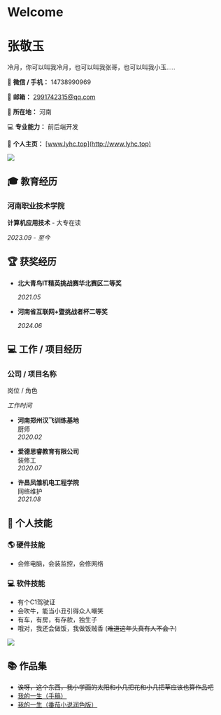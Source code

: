 # Welcome

# 张敬玉

冷月，你可以叫我冷月，也可以叫我张哥，也可以叫我小玉.....

💬 **微信 / 手机：** 14738990969

📮 **邮箱：** 2991742315@qq.com

📌 **所在地：** 河南

💻 **专业能力：** 前后端开发

🔗 **个人主页：** [www.lyhc.top](http://www.lyhc.top)

![](https://www.lyhc.top/img/profile.jpg)

## 🎓 教育经历

### 河南职业技术学院

**计算机应用技术** - 大专在读

*2023.09 - 至今*

## 🏆 获奖经历

- **北大青鸟IT精英挑战赛华北赛区二等奖**

  *2021.05*
- **河南省互联网+暨挑战者杯二等奖**

  *2024.06*

## 💻 工作 / 项目经历

### 公司 / 项目名称

岗位 / 角色

*工作时间*

- **河南郑州汉飞训练基地**  
  厨师  
  *2020.02*

- **爱德思睿教育有限公司**  
  装修工  
  *2020.07*

- **许昌凤雏机电工程学院**  
  网络维护  
  *2021.08*

## 🔧 个人技能

### 🌎 硬件技能

- 会修电脑，会装监控，会修网络

### 💻 软件技能

- 有个C1驾驶证
- 会吹牛，能当小丑引得众人嘲笑
- 有车，有房，有存款，独生子
- 哦对，我还会做饭，我做饭贼香 (~~难道这年头真有人不会？~~)

![  ](https://www.lyhc.top/img/Meme.jpg)

## 📚 作品集

- ~~诶呀，这个东西，我小学画的太阳和小几把花和小几把草应该也算作品吧~~
- [我的一生（手稿）](https://www.wolai.com/lyhc/7EgcXL28Qp2jkMASQUSTZa)
- [我的一生（番茄小说润色版）](https://fanqienovel.com/page/7537711114767830040)
